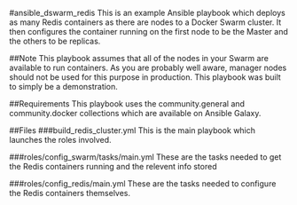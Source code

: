 #ansible_dswarm_redis
This is an example Ansible playbook which deploys as many Redis containers as
there are nodes to a Docker Swarm cluster.  It then configures the container 
running on the first node to be the Master and the others to be replicas.

##Note
This playbook assumes that all of the nodes in your Swarm are available to
run containers.  As you are probably well aware, manager nodes should not be
used for this purpose in production.  This playbook was built to simply be a
demonstration.

##Requirements
This playbook uses the community.general and community.docker collections which
are available on Ansible Galaxy.

##Files
###build_redis_cluster.yml
This is the main playbook which launches the roles involved.

###roles/config_swarm/tasks/main.yml
These are the tasks needed to get the Redis containers running and the relevent
info stored

###roles/config_redis/main.yml
These are the tasks needed to configure the Redis containers themselves.
